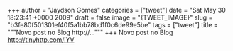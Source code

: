 
+++
author = "Jaydson Gomes"
categories = ["tweet"]
date = "Sat May 30 18:23:41 +0000 2009"
draft = false
image = "{TWEET_IMAGE}"
slug = "b3fe80f501301ef40f5a1bb78bd1f0c6de99e5be"
tags = ["tweet"]
title = """Novo post no Blog http://..."""
+++
Novo post no Blog http://tinyhttp.com/lYV
